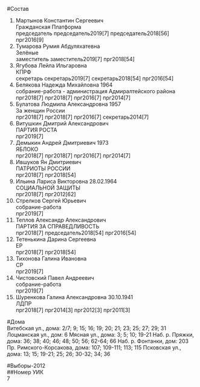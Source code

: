 #Состав  
1. Мартынов Константин Сергеевич  
    Гражданская Платформа  
    председатель председатель2019[7] председатель2018[56] прг2016[9]  
2. Тумарова Румия Абдуляхатевна  
    Зелёные  
    заместитель заместитель2019[7] прг2018[54]  
3. Ягубова Лейла Ильгаровна  
    КПРФ  
    секретарь секретарь2019[7] секретарь2018[54] прг2016[54]  
4. Белякова Надежда Михайловна 1964  
    собрание-работа - администрация Адмиралтейского района  
    прг2018[7] прг2018[7] прг2016[7] прг2014[7]  
5. Булатова Людмила Александровна 1957  
    За женщин России  
    прг2018[7] прг2018[7] прг2016[7] секретарь2014[7]  
6. Витушкин Дмитрий Александрович  
    ПАРТИЯ РОСТА  
    прг2019[7]  
7. Демыкин Андрей Дмитриевич 1973  
    ЯБЛОКО  
    прг2018[7] прг2018[7] прг2016[7] прг2014[7]  
8. Ившуков Ян Дмитриевич  
    ПАТРИОТЫ РОССИИ  
    прг2018[7] прг2018[54]  
9. Ильина Лариса Викторовна 28.02.1964  
    СОЦИАЛЬНОЙ ЗАЩИТЫ  
    прг2018[7] прг2012[62]  
10. Стрелков Сергей Юрьевич  
    собрание-работа  
    прг2019[7]  
11. Теплов Александр Александрович  
    ПАРТИЯ ЗА СПРАВЕДЛИВОСТЬ  
    прг2018[7] председатель2018[54] прг2016[54]  
12. Тетенькина Дарина Сергеевна  
    ЕР  
    прг2018[7] прг2018[54]  
13. Тихонова Галина Ивановна  
    СР  
    прг2019[7]  
14. Чистовский Павел Андреевич  
    собрание-работа  
    прг2019[7]  
15. Шуренкова Галина Александровна 30.10.1941  
    ЛДПР  
    прг2018[7] прг2014[3] прг2012[3] прг2011[3]  
  
#Дома  
Витебская ул., дома: 2/7; 9; 15; 16; 19; 20; 21; 23; 25; 27; 29; 31 Лоцманская ул., дом: 6 Мясная ул., дома: 3; 5; 10; 19-21 Наб. р. Пряжки, дома: 36; 38; 40; 46; 48; 50; 56; 62-64; 66 Наб. р. Фонтанки, дом: 203 Пр. Римского-Корсакова, дома: 107; 109-111; 113; 115 Псковская ул., дома: 13; 15; 19-21; 25; 26; 30-32; 34; 36  
  
#Выборы-2012  
##Номер УИК  
7  
